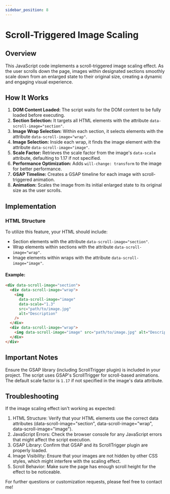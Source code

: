 ```yaml
---
sidebar_position: 8
---
```


# Scroll-Triggered Image Scaling

## Overview

This JavaScript code implements a scroll-triggered image scaling effect. As the user scrolls down the page, images within designated sections smoothly scale down from an enlarged state to their original size, creating a dynamic and engaging visual experience.

## How It Works

1.  **DOM Content Loaded:** The script waits for the DOM content to be fully loaded before executing.
2.  **Section Selection:** It targets all HTML elements with the attribute `data-scroll-image="section"`.
3.  **Image Wrap Selection:** Within each section, it selects elements with the attribute `data-scroll-image="wrap"`.
4.  **Image Selection:** Inside each wrap, it finds the image element with the attribute `data-scroll-image="image"`.
5.  **Scale Factor:** Retrieves the scale factor from the image's `data-scale` attribute, defaulting to 1.17 if not specified.
6.  **Performance Optimization:** Adds `will-change: transform` to the image for better performance.
7.  **GSAP Timeline:** Creates a GSAP timeline for each image with scroll-triggered animation.
8.  **Animation:** Scales the image from its initial enlarged state to its original size as the user scrolls.

## Implementation

### HTML Structure

To utilize this feature, your HTML should include:

- Section elements with the attribute `data-scroll-image="section"`.
- Wrap elements within sections with the attribute `data-scroll-image="wrap"`.
- Image elements within wraps with the attribute `data-scroll-image="image"`.

#### Example:

```html
<div data-scroll-image="section">
  <div data-scroll-image="wrap">
    <img
      data-scroll-image="image"
      data-scale="1.3"
      src="path/to/image.jpg"
      alt="Description"
    />
  </div>
  <div data-scroll-image="wrap">
    <img data-scroll-image="image" src="path/to/image.jpg" alt="Description" />
  </div>
</div>
```

## Important Notes

Ensure the GSAP library (including ScrollTrigger plugin) is included in your project.
The script uses GSAP's ScrollTrigger for scroll-based animations.
The default scale factor is `1.17` if not specified in the image's data attribute.

## Troubleshooting

If the image scaling effect isn't working as expected:

1. HTML Structure: Verify that your HTML elements use the correct data attributes (data-scroll-image="section", data-scroll-image="wrap", data-scroll-image="image").
2. JavaScript Errors: Check the browser console for any JavaScript errors that might affect the script execution.
3. GSAP Library: Confirm that GSAP and its ScrollTrigger plugin are properly loaded.
4. Image Visibility: Ensure that your images are not hidden by other CSS styles, which might interfere with the scaling effect.
5. Scroll Behavior: Make sure the page has enough scroll height for the effect to be noticeable.

For further questions or customization requests, please feel free to contact me!
